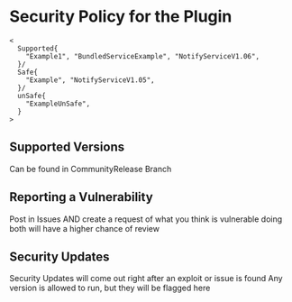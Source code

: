 # Security Policy for the Plugin
```
<
  Supported{
    "Example1", "BundledServiceExample", "NotifyServiceV1.06",
  }/
  Safe{
    "Example", "NotifyServiceV1.05",
  }/
  unSafe{
    "ExampleUnSafe",
  }
>
```

## Supported Versions
Can be found in CommunityRelease Branch

## Reporting a Vulnerability
Post in Issues AND create a request of what you think is vulnerable 
doing both will have a higher chance of review

## Security Updates
Security Updates will come out right after an exploit or issue is found
Any version is allowed to run, but they will be flagged here
